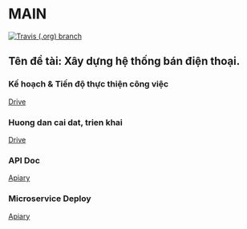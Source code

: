 # MAIN 
[![Travis (.org) branch](https://img.shields.io/travis/IT-s-Thesis/main/reactjs)](https://travis-ci.org/IT-s-Thesis/main/branches)

## Tên đề tài: Xây dựng hệ thống bán điện thoại.

### Kế hoạch & Tiến độ thực thiện công việc
[Drive](https://drive.google.com/drive/folders/1DB8k_X-iexqGBJC1rhrZd9UL6Fr8lYA6?usp=sharing)

### Huong dan cai dat, trien khai
[Drive](https://drive.google.com/drive/folders/1VCfvUNrPceRN29xGwpoczHLwe8pCTTHI?usp=sharing)

### API Doc
[Apiary](https://peterdinh.docs.apiary.io/#)

### Microservice Deploy
[Apiary](https://github.com/IT-s-Thesis/deploy)

